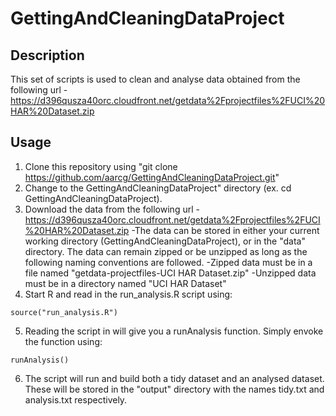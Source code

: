 # GettingAndCleaningDataProject

## Description
This set of scripts is used to clean and analyse data obtained from the following url - 
https://d396qusza40orc.cloudfront.net/getdata%2Fprojectfiles%2FUCI%20HAR%20Dataset.zip

## Usage
1. Clone this repository using "git clone https://github.com/aarcg/GettingAndCleaningDataProject.git"
2. Change to the GettingAndCleaningDataProject" directory (ex. cd GettingAndCleaningDataProject).
3. Download the data from the following url - https://d396qusza40orc.cloudfront.net/getdata%2Fprojectfiles%2FUCI%20HAR%20Dataset.zip
  -The data can be stored in either your current working directory (GettingAndCleaningDataProject), or in the "data" directory. The data can remain zipped or be unzipped as long as the following naming conventions are followed.
    -Zipped data must be in a file named "getdata-projectfiles-UCI HAR Dataset.zip"
    -Unzipped data must be in a directory named "UCI HAR Dataset"
4. Start R and read in the run_analysis.R script using: 
```
source("run_analysis.R")
```
5. Reading the script in will give you a runAnalysis function. Simply envoke the function using:
```
runAnalysis()
```
6. The script will run and build both a tidy dataset and an analysed dataset. These will be stored in the "output" directory with the names tidy.txt and analysis.txt respectively.
